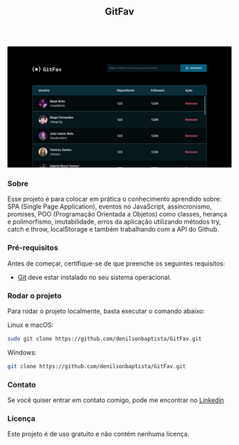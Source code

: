 <div align="center">
  <h2 align="center">GitFav</h2>
</div>

<br/>
<br/>

![GitFav](.github/preview.png "Desktop Demo")

### Sobre

Esse projeto é para colocar em prática o conhecimento aprendido sobre: SPA (Single Page Application), eventos no JavaScript, assincronismo, promises, POO (Programação Orientada a Objetos) como classes, herança e polimorfismo, imutabilidade, erros da aplicação utilizando métodos try, catch e throw, localStorage e também trabalhando com a  API do Github.

### Pré-requisitos

Antes de começar, certifique-se de que preenche os seguintes requisitos:

- [Git](https://git-scm.com/downloads "Download Git") deve estar instalado no seu sistema operacional.

### Rodar o projeto

Para rodar o projeto localmente, basta executar o comando abaixo:

Linux e macOS:

```bash
sudo git clone https://github.com/denilsonbaptista/GitFav.git
```

Windows:

```bash
git clone https://github.com/denilsonbaptista/GitFav.git
```

### Contato

Se você quiser entrar em contato comigo, pode me encontrar no [Linkedin](https://www.linkedin.com/in/denilsonbaptista/)

### Licença 

Este projeto é de uso gratuito e não contém nenhuma licença.